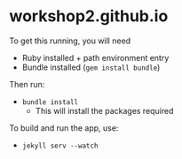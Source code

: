 # workshop2.github.io
To get this running, you will need 

- Ruby installed + path environment entry
- Bundle installed (`gem install bundle`)

Then run:
 - `bundle install`
   - This will install the packages required

To build and run the app, use:
 - `jekyll serv --watch`
